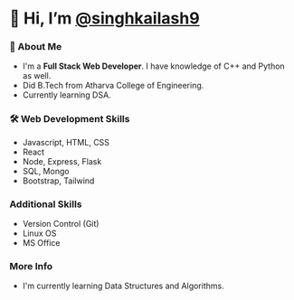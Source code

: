 # 👋 Hi, I’m [@singhkailash9](https://github.com/singhkailash9)

### 🚀 About Me
-  I'm a **Full Stack Web Developer**. I have knowledge of C++ and Python as well.
-  Did B.Tech from Atharva College of Engineering.
-  Currently learning DSA.

### 🛠 Web Development Skills
-  Javascript, HTML, CSS
-  React
-  Node, Express, Flask
-  SQL, Mongo
-  Bootstrap, Tailwind

### Additional Skills
-  Version Control (Git)
-  Linux OS
-  MS Office

### More Info
- I'm currently learning Data Structures and Algorithms.


